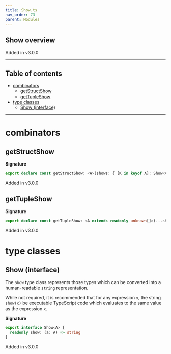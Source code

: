 ```yaml
---
title: Show.ts
nav_order: 73
parent: Modules
---
```


## Show overview

Added in v3.0.0

---

<h2 class="text-delta">Table of contents</h2>

- [combinators](#combinators)
  - [getStructShow](#getstructshow)
  - [getTupleShow](#gettupleshow)
- [type classes](#type-classes)
  - [Show (interface)](#show-interface)

---

# combinators

## getStructShow

**Signature**

```ts
export declare const getStructShow: <A>(shows: { [K in keyof A]: Show<A[K]> }) => Show<A>
```

Added in v3.0.0

## getTupleShow

**Signature**

```ts
export declare const getTupleShow: <A extends readonly unknown[]>(...shows: { [K in keyof A]: Show<A[K]> }) => Show<A>
```

Added in v3.0.0

# type classes

## Show (interface)

The `Show` type class represents those types which can be converted into
a human-readable `string` representation.

While not required, it is recommended that for any expression `x`, the
string `show(x)` be executable TypeScript code which evaluates to the same
value as the expression `x`.

**Signature**

```ts
export interface Show<A> {
  readonly show: (a: A) => string
}
```

Added in v3.0.0
